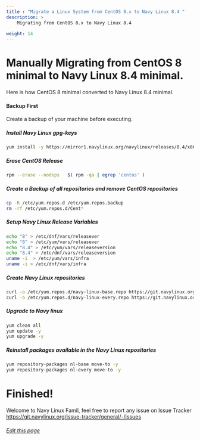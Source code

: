 ```yaml
---
title : "Migrate a Linux System from CentOS 8.x to Navy Linux 8.4 "
description: >
    Migrating from CentOS 8.x to Navy Linux 8.4

weight: 14
---
```


# Manually Migrating from CentOS 8 minimal to Navy Linux 8.4 minimal.

Here is how CentOS 8 minimal converted to Navy Linux 8.4 minimal.

#### Backup First

Create a backup of your machine before executing.

##### Install Navy Linux gpg-keys

```bash
yum install -y https://mirror1.navylinux.org/navylinux/releases/8.4/x86_64/os/Packages/navylinux-gpg-keys-8.4-2.noarch.rpm
```
##### Erase CentOS Release

```bash
rpm --erase --nodeps   $( rpm -qa | egrep 'centos' )
```
##### Create a Backup of all repositories and remove CentOS repositories

```bash
cp -R /etc/yum.repos.d /etc/yum.repos.backup
rm -rf /etc/yum.repos.d/Cent*
```

##### Setup Navy Linux Release Variables

```bash
echo "8" > /etc/dnf/vars/releasever
echo "8" > /etc/yum/vars/releasever
echo "8.4" > /etc/yum/vars/releaseversion
echo "8.4" > /etc/dnf/vars/releaseversion
uname -i  > /etc/yum/vars/infra
uname -i > /etc/dnf/vars/infra
```

##### Create Navy Linux repositories

```bash
curl -o /etc/yum.repos.d/navy-linux-base.repo https://git.navylinux.org/packaging/navylinux-release/-/raw/master/navy-linux-base.repo
curl -o /etc/yum.repos.d/navy-linux-every.repo https://git.navylinux.org/packaging/navylinux-release/-/raw/master/navy-linux-every.repo
```

##### Upgrade to Navy linux

```bash
yum clean all
yum update -y
yum upgrade -y
```

##### Reinstall packages available in the Navy Linux repositories

```bash
yum repository-packages nl-base move-to -y
yum repository-packages nl-every move-to -y
```

# Finished!

Welcome to Navy Linux Famil, feel free to report any issue on Issue Tracker https://git.navylinux.org/issue-tracker/general/-/issues

###### [Edit this page](https://git.navylinux.org/website/navylinux-org/-/blob/main/content/wiki/migrate/migrate-centos-8-to-navy-8.md)
